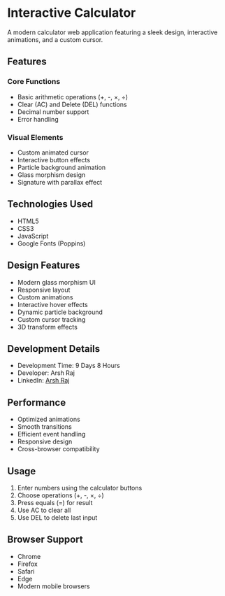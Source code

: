 # Interactive Calculator

A modern calculator web application featuring a sleek design, interactive animations, and a custom cursor.

## Features

### Core Functions
- Basic arithmetic operations (+, -, ×, ÷)
- Clear (AC) and Delete (DEL) functions
- Decimal number support
- Error handling

### Visual Elements
- Custom animated cursor
- Interactive button effects
- Particle background animation
- Glass morphism design
- Signature with parallax effect

## Technologies Used
- HTML5
- CSS3
- JavaScript
- Google Fonts (Poppins)

## Design Features
- Modern glass morphism UI
- Responsive layout
- Custom animations
- Interactive hover effects
- Dynamic particle background
- Custom cursor tracking
- 3D transform effects

## Development Details
- Development Time: 9 Days 8 Hours
- Developer: Arsh Raj
- LinkedIn: [Arsh Raj](https://www.linkedin.com/in/arsh-raj-87bb53334/)

## Performance
- Optimized animations
- Smooth transitions
- Efficient event handling
- Responsive design
- Cross-browser compatibility

## Usage
1. Enter numbers using the calculator buttons
2. Choose operations (+, -, ×, ÷)
3. Press equals (=) for result
4. Use AC to clear all
5. Use DEL to delete last input

## Browser Support
- Chrome
- Firefox
- Safari
- Edge
- Modern mobile browsers

<!-- Unified Mentor Is Good -->
